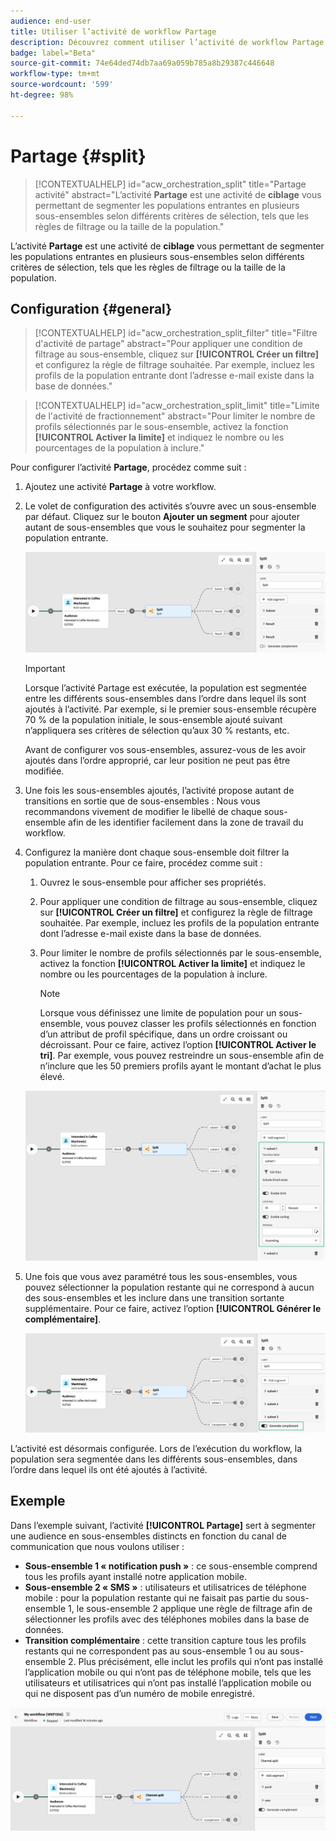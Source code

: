 ```yaml
---
audience: end-user
title: Utiliser l’activité de workflow Partage
description: Découvrez comment utiliser l’activité de workflow Partage.
badge: label="Beta"
source-git-commit: 74e64ded74db7aa69a059b785a8b29387c446648
workflow-type: tm+mt
source-wordcount: '599'
ht-degree: 98%

---
```



# Partage {#split}

>[!CONTEXTUALHELP]
>id="acw_orchestration_split"
>title="Partage activité"
>abstract="L’activité **Partage** est une activité de **ciblage** vous permettant de segmenter les populations entrantes en plusieurs sous-ensembles selon différents critères de sélection, tels que les règles de filtrage ou la taille de la population."


L’activité **Partage** est une activité de **ciblage** vous permettant de segmenter les populations entrantes en plusieurs sous-ensembles selon différents critères de sélection, tels que les règles de filtrage ou la taille de la population.

## Configuration {#general}

>[!CONTEXTUALHELP]
>id="acw_orchestration_split_filter"
>title="Filtre d&#39;activité de partage"
>abstract="Pour appliquer une condition de filtrage au sous-ensemble, cliquez sur **[!UICONTROL Créer un filtre]** et configurez la règle de filtrage souhaitée. Par exemple, incluez les profils de la population entrante dont l’adresse e-mail existe dans la base de données."

>[!CONTEXTUALHELP]
>id="acw_orchestration_split_limit"
>title="Limite de l&#39;activité de fractionnement"
>abstract="Pour limiter le nombre de profils sélectionnés par le sous-ensemble, activez la fonction **[!UICONTROL Activer la limite]** et indiquez le nombre ou les pourcentages de la population à inclure."


Pour configurer l’activité **Partage**, procédez comme suit :

1. Ajoutez une activité **Partage** à votre workflow.

1. Le volet de configuration des activités s’ouvre avec un sous-ensemble par défaut. Cliquez sur le bouton **Ajouter un segment** pour ajouter autant de sous-ensembles que vous le souhaitez pour segmenter la population entrante.

   ![](../assets/workflow-split.png)

   >[!IMPORTANT]
   >
   >Lorsque l’activité Partage est exécutée, la population est segmentée entre les différents sous-ensembles dans l’ordre dans lequel ils sont ajoutés à l’activité. Par exemple, si le premier sous-ensemble récupère 70 % de la population initiale, le sous-ensemble ajouté suivant n’appliquera ses critères de sélection qu’aux 30 % restants, etc.
   >
   > Avant de configurer vos sous-ensembles, assurez-vous de les avoir ajoutés dans l’ordre approprié, car leur position ne peut pas être modifiée.

1. Une fois les sous-ensembles ajoutés, l’activité propose autant de transitions en sortie que de sous-ensembles : Nous vous recommandons vivement de modifier le libellé de chaque sous-ensemble afin de les identifier facilement dans la zone de travail du workflow.

1. Configurez la manière dont chaque sous-ensemble doit filtrer la population entrante. Pour ce faire, procédez comme suit :

   1. Ouvrez le sous-ensemble pour afficher ses propriétés.

   1. Pour appliquer une condition de filtrage au sous-ensemble, cliquez sur **[!UICONTROL Créer un filtre]** et configurez la règle de filtrage souhaitée. Par exemple, incluez les profils de la population entrante dont l’adresse e-mail existe dans la base de données.

   1. Pour limiter le nombre de profils sélectionnés par le sous-ensemble, activez la fonction **[!UICONTROL Activer la limite]** et indiquez le nombre ou les pourcentages de la population à inclure.

      >[!NOTE]
      >
      >Lorsque vous définissez une limite de population pour un sous-ensemble, vous pouvez classer les profils sélectionnés en fonction d’un attribut de profil spécifique, dans un ordre croissant ou décroissant. Pour ce faire, activez l’option **[!UICONTROL Activer le tri]**. Par exemple, vous pouvez restreindre un sous-ensemble afin de n’inclure que les 50 premiers profils ayant le montant d’achat le plus élevé.

   ![](../assets/workflow-split-subset.png)

1. Une fois que vous avez paramétré tous les sous-ensembles, vous pouvez sélectionner la population restante qui ne correspond à aucun des sous-ensembles et les inclure dans une transition sortante supplémentaire. Pour ce faire, activez l’option **[!UICONTROL Générer le complémentaire]**.

   ![](../assets/workflow-split-complement.png)

L’activité est désormais configurée. Lors de l’exécution du workflow, la population sera segmentée dans les différents sous-ensembles, dans l’ordre dans lequel ils ont été ajoutés à l’activité.

## Exemple

Dans l’exemple suivant, l’activité **[!UICONTROL Partage]** sert à segmenter une audience en sous-ensembles distincts en fonction du canal de communication que nous voulons utiliser :

* **Sous-ensemble 1 « notification push »** : ce sous-ensemble comprend tous les profils ayant installé notre application mobile.
* **Sous-ensemble 2 « SMS »** : utilisateurs et utilisatrices de téléphone mobile : pour la population restante qui ne faisait pas partie du sous-ensemble 1, le sous-ensemble 2 applique une règle de filtrage afin de sélectionner les profils avec des téléphones mobiles dans la base de données.
* **Transition complémentaire** : cette transition capture tous les profils restants qui ne correspondent pas au sous-ensemble 1 ou au sous-ensemble 2. Plus précisément, elle inclut les profils qui n’ont pas installé l’application mobile ou qui n’ont pas de téléphone mobile, tels que les utilisateurs et utilisatrices qui n’ont pas installé l’application mobile ou qui ne disposent pas d’un numéro de mobile enregistré.

![](../assets/workflow-split-example.png)
